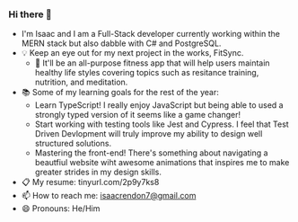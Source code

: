 ### Hi there 👋

- I'm Isaac and I am a Full-Stack developer currently working within the MERN stack but also dabble with C# and PostgreSQL.
- 💡 Keep an eye out for my next project in the works, FitSync.
  - 💪 It'll be an all-purpose fitness app that will help users maintain healthy life styles covering topics such as resitance training, nutrition, and meditation.
- 📚 Some of my learning goals for the rest of the year:
  - Learn TypeScript! I really enjoy JavaScript but being able to used a strongly typed version of it seems like a game changer!
  - Start working with testing tools like Jest and Cypress. I feel that Test Driven Devlopment will truly improve my ability to design well structured solutions. 
  - Mastering the front-end! There's something about navigating a beautfiul website wiht awesome animations that inspires me to make greater strides in my design skills.
- 📋 My resume: tinyurl.com/2p9y7ks8
- 📫 How to reach me: isaacrendon7@gmail.com
- 😄 Pronouns: He/Him

